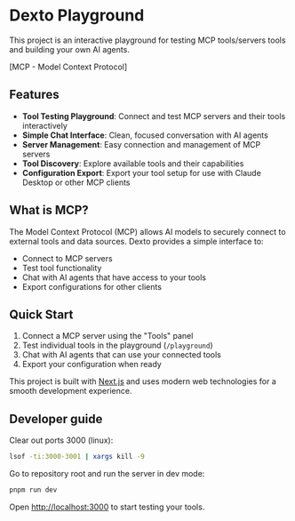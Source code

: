 # Dexto Playground

This project is an interactive playground for testing MCP tools/servers tools and building your own AI agents.

[MCP - Model Context Protocol]

## Features

- **Tool Testing Playground**: Connect and test MCP servers and their tools interactively
- **Simple Chat Interface**: Clean, focused conversation with AI agents
- **Server Management**: Easy connection and management of MCP servers
- **Tool Discovery**: Explore available tools and their capabilities
- **Configuration Export**: Export your tool setup for use with Claude Desktop or other MCP clients

## What is MCP?

The Model Context Protocol (MCP) allows AI models to securely connect to external tools and data sources. Dexto provides a simple interface to:

- Connect to MCP servers
- Test tool functionality
- Chat with AI agents that have access to your tools
- Export configurations for other clients

## Quick Start

1. Connect a MCP server using the "Tools" panel
2. Test individual tools in the playground (`/playground`)
3. Chat with AI agents that can use your connected tools
4. Export your configuration when ready

This project is built with [Next.js](https://nextjs.org) and uses modern web technologies for a smooth development experience.

## Developer guide

Clear out ports 3000 (linux):
```bash
lsof -ti:3000-3001 | xargs kill -9   
```

Go to repository root and run the server in dev mode:
```bash
pnpm run dev
```

Open [http://localhost:3000](http://localhost:3000) to start testing your tools.

